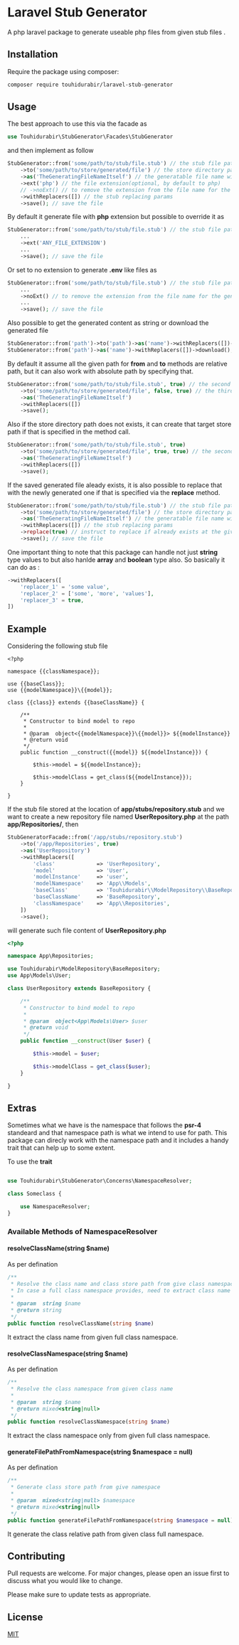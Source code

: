 # Laravel Stub Generator

A php laravel package to generate useable php files from given stub files . 

## Installation

Require the package using composer:

```bash
composer require touhidurabir/laravel-stub-generator
```

## Usage

The best approach to use this via the facade as 

```php
use Touhidurabir\StubGenerator\Facades\StubGenerator
```

and then implement as follow 

```php
StubGenerator::from('some/path/to/stub/file.stub') // the stub file path
    ->to('some/path/to/store/generated/file') // the store directory path
    ->as('TheGeneratingFileNameItself') // the generatable file name without extension 
    ->ext('php') // the file extension(optional, by default to php)
    // ->noExt() // to remove the extension from the file name for the generated file like .env
    ->withReplacers([]) // the stub replacing params
    ->save(); // save the file
```

By default it generate file with **php** extension but possible to override it as 

```php
StubGenerator::from('some/path/to/stub/file.stub') // the stub file path
    ...
    ->ext('ANY_FILE_EXTENSION') 
    ...
    ->save(); // save the file
```

Or set to no extension to generate **.env** like files as 

```php
StubGenerator::from('some/path/to/stub/file.stub') // the stub file path
    ...
    ->noExt() // to remove the extension from the file name for the generated file like .env
    ...
    ->save(); // save the file
```

Also possible to get the generated content as string or download the generated file

```php
StubGenerator::from('path')->to('path')->as('name')->withReplacers([])->toString(); // get generated content
StubGenerator::from('path')->as('name')->withReplacers([])->download(); // download the file
```

By default it assume all the given path for **from** and **to** methods are relative path, but it can also work with absolute path by specifying that. 

```php
StubGenerator::from('some/path/to/stub/file.stub', true) // the second argument **true** specify absolute path
    ->to('some/path/to/store/generated/file', false, true) // the third argument **true** specify absolute path
    ->as('TheGeneratingFileNameItself') 
    ->withReplacers([]) 
    ->save();
```

Also if the store directory path does not exists, it can create that target store path if that is specified in the method call. 

```php
StubGenerator::from('some/path/to/stub/file.stub', true)
    ->to('some/path/to/store/generated/file', true, true) // the second argument **true** specify to generated path if not exists
    ->as('TheGeneratingFileNameItself')
    ->withReplacers([])
    ->save();
```

If the saved generated file aleady exists, it is also possible to replace that with the newly generated one if that is specified via the **replace** method. 

```php
StubGenerator::from('some/path/to/stub/file.stub') // the stub file path
    ->to('some/path/to/store/generated/file') // the store directory path
    ->as('TheGeneratingFileNameItself') // the generatable file name without extension 
    ->withReplacers([]) // the stub replacing params
    ->replace(true) // instruct to replace if already exists at the give path
    ->save(); // save the file
```
One important thing to note that this package can handle not just **string** type values to but also hanlde **array** and **boolean** type also. So basically it can do as :

```php
->withReplacers([
    'replacer_1' = 'some value',
    'replacer_2' = ['some', 'more', 'values'],
    'replacer_3' = true,
])  
```
## Example

Considering the following stub file
 
```stub
<?php

namespace {{classNamespace}};

use {{baseClass}};
use {{modelNamespace}}\{{model}};

class {{class}} extends {{baseClassName}} {

	/**
     * Constructor to bind model to repo
     *
     * @param  object<{{modelNamespace}}\{{model}}> ${{modelInstance}}
     * @return void
     */
    public function __construct({{model}} ${{modelInstance}}) {

        $this->model = ${{modelInstance}};

        $this->modelClass = get_class(${{modelInstance}});
    }

}

```

If the stub file stored at the location of **app/stubs/repository.stub** and we want to create a new repository file named **UserRepository.php** at the path **app/Repositories/**, then

```php
StubGeneratorFacade::from('/app/stubs/repository.stub')
    ->to('/app/Repositories', true)
    ->as('UserRepository')
    ->withReplacers([
        'class'             => 'UserRepository',
        'model'             => 'User',
        'modelInstance'     => 'user',
        'modelNamespace'    => 'App\\Models',
        'baseClass'         => 'Touhidurabir\\ModelRepository\\BaseRepository',
        'baseClassName'     => 'BaseRepository',
        'classNamespace'    => 'App\\Repositories',
    ])
    ->save();
```

will generate such file content of **UserRepository.php**

```php
<?php

namespace App\Repositories;

use Touhidurabir\ModelRepository\BaseRepository;
use App\Models\User;

class UserRepository extends BaseRepository {

	/**
     * Constructor to bind model to repo
     *
     * @param  object<App\Models\User> $user
     * @return void
     */
    public function __construct(User $user) {

        $this->model = $user;

        $this->modelClass = get_class($user);
    }

}

```

## Extras

Sometimes what we have is the namespace that follows the **psr-4** standeard and that namespace path is what we intend to use for path. This package can direcly work with the namespace path and it includes a handy trait that can help up to some extent. 

To use the **trait**

```php

use Touhidurabir\StubGenerator\Concerns\NamespaceResolver;

class Someclass {

    use NamespaceResolver;
}
```

### Available Methods of **NamespaceResolver**

#### resolveClassName(string $name)

As per defination 

```php
/**
 * Resolve the class name and class store path from give class namespace
 * In case a full class namespace provides, need to extract class name
 *
 * @param  string $name
 * @return string
 */
public function resolveClassName(string $name)
```

It extract the class name from given full class namespace.

#### resolveClassNamespace(string $name)

As per defination 

```php
/**
 * Resolve the class namespace from given class name
 *
 * @param  string $name
 * @return mixed<string|null>
 */
public function resolveClassNamespace(string $name)
```

It extract the class namespace only from given full class namespace.

#### generateFilePathFromNamespace(string $namespace = null)

As per defination 

```php
/**
 * Generate class store path from give namespace
 *
 * @param  mixed<string|null> $namespace
 * @return mixed<string|null>
 */
public function generateFilePathFromNamespace(string $namespace = null)
```

It generate the class relative path from given class full namespace.


## Contributing
Pull requests are welcome. For major changes, please open an issue first to discuss what you would like to change.

Please make sure to update tests as appropriate.

## License
[MIT](./LICENSE.md)
